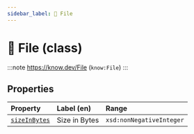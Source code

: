 ```yaml
---
sidebar_label: 📄 File
---
```


# 📄 File (class)

:::note
https://know.dev/File
(`know:File`)
:::

## Properties

| Property          | Label (en)     | Range                    |
| :---------------- | :------------- | :----------------------- |
| [`sizeInBytes`]   | Size in Bytes  | `xsd:nonNegativeInteger` |

[`File`]: /File
[`sizeInBytes`]: /sizeInBytes
